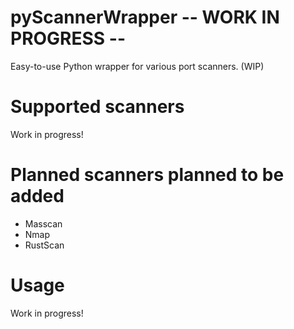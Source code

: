 # pyScannerWrapper -- WORK IN PROGRESS --
Easy-to-use Python wrapper for various port scanners. (WIP)

# Supported scanners
Work in progress!

# Planned scanners planned to be added
- Masscan
- Nmap
- RustScan

# Usage
Work in progress!
